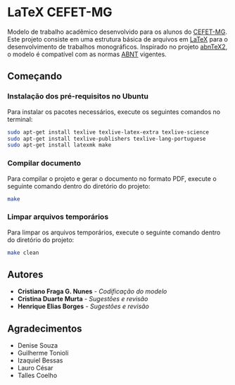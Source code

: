 # LaTeX CEFET-MG

Modelo de trabalho acadêmico desenvolvido para os alunos do [CEFET-MG](http://www.cefetmg.br/).
Este projeto consiste em uma estrutura básica de arquivos em [LaTeX](https://www.latex-project.org/) para o desenvolvimento de trabalhos monográficos.
Inspirado no projeto [abnTeX2](https://github.com/abntex/abntex2), o modelo é compatível com as normas [ABNT](http://www.abnt.org.br/) vigentes.

## Começando

### Instalação dos pré-requisitos no Ubuntu

Para instalar os pacotes necessários, execute os seguintes comandos no terminal:

```sh
sudo apt-get install texlive texlive-latex-extra texlive-science
sudo apt-get install texlive-publishers texlive-lang-portuguese
sudo apt-get install latexmk make
```

### Compilar documento

Para compilar o projeto e gerar o documento no formato PDF, execute o seguinte comando dentro do diretório do projeto:

```sh
make
```

### Limpar arquivos temporários

Para limpar os arquivos temporários, execute o seguinte comando dentro do diretório do projeto:

```sh
make clean
```

## Autores

* **Cristiano Fraga G. Nunes** - *Codificação do modelo*
* **Cristina Duarte Murta** - *Sugestões e revisão*
* **Henrique Elias Borges** - *Sugestões e revisão*

## Agradecimentos

* Denise Souza
* Guilherme Tonioli
* Izaquiel Bessas
* Lauro César
* Talles Coelho
